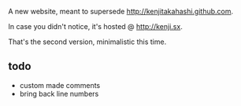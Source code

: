 A new website, meant to supersede <http://kenjitakahashi.github.com>.

In case you didn't notice, it's hosted @ <http://kenji.sx>.

That's the second version, minimalistic this time.

todo
----
* custom made comments
* bring back line numbers
